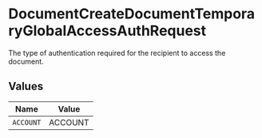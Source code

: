 # DocumentCreateDocumentTemporaryGlobalAccessAuthRequest

The type of authentication required for the recipient to access the document.


## Values

| Name      | Value     |
| --------- | --------- |
| `ACCOUNT` | ACCOUNT   |